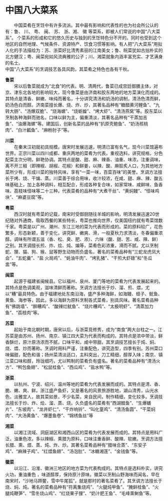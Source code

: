 # 中国八大菜系  

&emsp;&emsp;中国菜肴在烹饪中有许多流派。其中最有影响和代表性的也为社会所公认的有：鲁、 川、 粤、 闽、 苏、 浙、湘、 徽 等菜系，即被人们常说的中国“八大菜系”。 个菜系的形成和它的悠久历史与独到的烹饪特色分不开的。同时也受到这个地区的自然地理、气候条件、资源特产、饮食习惯等影响。有人把“八大菜系”用拟人化的手法描绘为：苏、浙菜好比清秀素丽的江南美女；鲁、皖菜犹如古拙朴实的北方健汉；粤、闽菜宛如风流典雅的公子；川、湘菜就象内涵丰富充实、才艺满身的名士。  
中国“八大菜系”的烹调技艺各具风韵，其菜肴之特色也各有千秋。  
  
**鲁菜**  
&emsp;&emsp;宋以后鲁菜就成为“北食”的代表。明、清两代，鲁菜已成宫廷御膳主体，对京、津东北各地的影响较大，现今鲁菜是由济南和胶东两地的地方菜演化而成的。其特点是清香、鲜嫩、味纯而著名，十分讲究清汤和奶汤的调制，清汤色清而鲜，奶汤色白而醇。济南菜擅长爆、烧、炸、炒，其著名品种有“糖醋黄河鲤鱼”、“九转大肠”、“汤爆双脆”、“烧海螺”、“烧蛎蝗”、“烤大虾”、“清汤燕窝”等。胶东菜以烹制各种海鲜而驰名，口味以鲜为主，偏重清淡，其著名品种有“干蒸加吉鱼”、“油爆海螺”等。建国后，创新名菜的品种有“扒原壳鲍鱼”、“奶汤核桃肉”、“白汁瓤鱼”、“麻粉肘子”等。  
  
**川菜**  
&emsp;&emsp;在秦末汉初就初具规模。唐宋时发展迅速，明清已富有名气，现今川菜馆遍布世界。正宗川菜以四川成都、重庆两地的菜肴为代表。重视选料，讲究规格，分色配菜主次分明，鲜艳协调。其特点是酸、甜、麻、辣香、油重、味浓，注重调味，离不开三椒（即辣椒、胡椒、花椒）和鲜姜，以辣、酸、麻脍炙人口，为其他地方菜所少有，形成川菜的独特风味，享有“一菜一味，百菜百味”的美誉。烹调方法擅长于烤、烧、干煸、蒸。川菜善于综合用味，收汁较浓，在咸、甜、麻、辣、酸五味基础上，加上各种调料，相互配合，形成各种复合味，如家常味、咸鲜味、鱼香味、荔枝味怪味等二十三种。代表菜肴的品种有“大煮干丝”、“黄焖鳗”、“怪味鸡块”、“麻婆豆腐”等。  
  
**粤菜**  
&emsp;&emsp;西汉时就有粤菜的记载，南宋时受御厨随往羊城的影响，明清发展迅速20世纪随对外通商，吸取西餐的某些特长，粤菜也推向世界，仅美国纽约就有粤菜馆数千家。粤菜是以广州、潮州、东江三地的菜为代表而形成的。菜的原料较广，花色繁多，形态新颖，善于变化，讲究鲜、嫩爽、滑，一般夏秋力求清淡，冬春偏重浓醇。调味有所谓五滋（香、松、臭、肥、浓）、六味（酸、甜、苦、咸、辣、鲜）之别。其烹调擅长煎、炸、烩、炖、煸等，菜肴色彩浓重，滑而不腻。尤以烹制蛇、狸、猫、狗、猴、鼠等野生动物而负盛名，著名的菜肴品种有“三蛇龙虎凤大会”、“五蛇羹”、“盐 火局鸡”、“蚝油牛肉”、“烤乳猪”、“干煎大虾碌”和“冬瓜盅”等。  
  
**闽菜**  
&emsp;&emsp;起源于福建省闽候县。它以福州、泉州、厦门等地的菜肴为代表发展起来的。其特点是色调美观，滋味清鲜而著称。烹调方法擅长于炒、溜、煎、煨，尤以“糟”最具特色。由于福建地处东南沿海，盛产多种海鲜，如海鳗、蛏子、鱿鱼、黄鱼、海参等，因此，多以海鲜为原料烹制各式菜肴，别具风味。著名菜肴品种有“佛跳墙”、“醉糟鸡”、“酸辣烂鱿鱼”、“烧片糟鸡”、“太极明虾”、“清蒸加力鱼”、“荔枝肉”等。  
  
**苏菜**  
&emsp;&emsp;起始于南北朝时期，唐宋以后，与浙菜竞修秀，成为“南食”两大台柱之一。江苏菜是由苏州、扬州、南京、镇江四大菜为代表而构成的。其特点是浓中带淡，鲜香酥烂，原汁原汤浓而不腻，口味平和，咸中带甜。其烹调技艺擅长于炖、焖、烧、煨、炒而著称。烹调时用料严谨，注重配色，讲究造型，四季有别。苏州菜口味偏甜，配色和谐；扬州菜清淡适口，主料突出，刀工精细，醇厚入味；南京、镇江菜口味和醇，玲珑细巧，尤以鸭制的菜肴负有盛名。著名的菜肴品种有“清汤火方”、“鸭包鱼翅”、“松鼠桂鱼”、“西瓜鸡”、“盐水鸭”等。  
  
**浙菜**  
&emsp;&emsp;以杭州、宁波、绍兴、温州等地的菜肴为代表发展而成的。其特点是清、香、脆、嫩、爽、鲜。浙江盛产鱼虾，又是著名的风景旅游胜地，湖山清秀，山光水色，淡雅宜人，故其菜如景，不少名菜，来自民间，制作精细，变化较多。烹调技法擅长于炒、炸、烩、溜、蒸、烧。久负盛名的菜肴有“西湖醋鱼”、“生爆蟮片”、“东坡肉”、“龙井虾仁”、“干炸响铃”、“叫化童鸡”、“清汤鱼圆”、“干菜焖肉”、“大汤黄鱼”、“爆墨鱼卷”、“锦绣鱼丝”等   
  
**湘菜**  
&emsp;&emsp;以湘江流域、洞庭湖区和湘西山区的菜肴为代表发展而成的。其特点是用料广泛，油重色浓，多以辣椒、熏腊为原料，口味注重香鲜、酸辣、软嫩。烹调方法擅长腊、熏、煨、蒸、炖、炸、炒。其著名菜肴品种有“腊味合蒸”、“东安子鸡”、“麻辣子鸡”、“红煨鱼翅”、“汤泡肚”、“冰糖湘莲”、“金钱鱼”等。  
  
**徽菜**  
&emsp;&emsp;以沿江、沿淮、徽洲三地区的地方菜为代表构成的。其特点是选料朴实，讲究火功，重油重色 ，味道醇厚，保持原汁原味。徽菜以烹制山野海味而闻名，早在南宋时，“沙地马蹄鳖，雪中牛尾狐”，就是那时的著名菜肴了。其烹调方法擅长于烧、焖、炖。著名的菜肴品种有“符离集烧鸡”、“火腿炖甲鱼”、“腌鲜桂鱼”、“火腿炖鞭笋”、“雪冬烧山鸡”、“红烧果子狸”、“奶汁肥王鱼”、“毛峰熏鲥鱼”等。